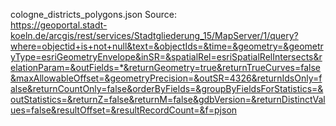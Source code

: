 cologne_districts_polygons.json
Source:    
https://geoportal.stadt-koeln.de/arcgis/rest/services/Stadtgliederung_15/MapServer/1/query?where=objectid+is+not+null&text=&objectIds=&time=&geometry=&geometryType=esriGeometryEnvelope&inSR=&spatialRel=esriSpatialRelIntersects&relationParam=&outFields=*&returnGeometry=true&returnTrueCurves=false&maxAllowableOffset=&geometryPrecision=&outSR=4326&returnIdsOnly=false&returnCountOnly=false&orderByFields=&groupByFieldsForStatistics=&outStatistics=&returnZ=false&returnM=false&gdbVersion=&returnDistinctValues=false&resultOffset=&resultRecordCount=&f=pjson